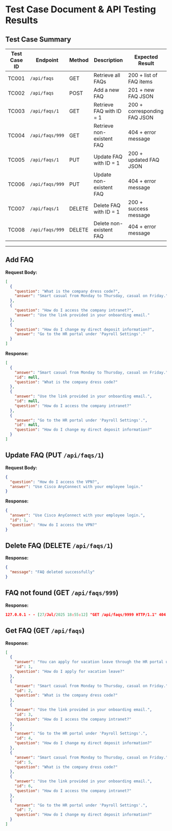 # Test Case Document & API Testing Results

## Test Case Summary

| Test Case ID | Endpoint              | Method | Description                         | Expected Result                  | 
|--------------|-----------------------|--------|-------------------------------------|----------------------------------|
| TC001        | `/api/faqs`           | GET    | Retrieve all FAQs                   | 200 + list of FAQ items          | 
| TC002        | `/api/faqs`           | POST   | Add a new FAQ                       | 201 + new FAQ JSON               | 
| TC003        | `/api/faqs/1`         | GET    | Retrieve FAQ with ID = 1           | 200 + corresponding FAQ JSON     | 
| TC004        | `/api/faqs/999`       | GET    | Retrieve non-existent FAQ          | 404 + error message              | 
| TC005        | `/api/faqs/1`         | PUT    | Update FAQ with ID = 1             | 200 + updated FAQ JSON           | 
| TC006        | `/api/faqs/999`       | PUT    | Update non-existent FAQ            | 404 + error message              | 
| TC007        | `/api/faqs/1`         | DELETE | Delete FAQ with ID = 1             | 200 + success message            | 
| TC008        | `/api/faqs/999`       | DELETE | Delete non-existent FAQ            | 404 + error message              | 

---

## Add FAQ
**Request Body:**
```json
[
  {
    "question": "What is the company dress code?",
    "answer": "Smart casual from Monday to Thursday, casual on Friday."
  },
  {
    "question": "How do I access the company intranet?",
    "answer": "Use the link provided in your onboarding email."
  },
  {
    "question": "How do I change my direct deposit information?",
    "answer": "Go to the HR portal under 'Payroll Settings'."
  }
]
```
**Response:**
```json
[
  {
    "answer": "Smart casual from Monday to Thursday, casual on Friday.",
    "id": null,
    "question": "What is the company dress code?"
  },
  {
    "answer": "Use the link provided in your onboarding email.",
    "id": null,
    "question": "How do I access the company intranet?"
  },
  {
    "answer": "Go to the HR portal under 'Payroll Settings'.",
    "id": null,
    "question": "How do I change my direct deposit information?"
  }
]
```

## Update FAQ (PUT `/api/faqs/1`)
**Request Body:**
```json
{
  "question": "How do I access the VPN?",
  "answer": "Use Cisco AnyConnect with your employee login."
}

```
**Response:**
```json
{
  "answer": "Use Cisco AnyConnect with your employee login.",
  "id": 1,
  "question": "How do I access the VPN?"
}
```

## Delete FAQ (DELETE `/api/faqs/1`)
**Response:**
```json
{
  "message": "FAQ deleted successfully"
}
```

## FAQ not found (GET `/api/faqs/999`)
**Response:**
```json
127.0.0.1 - - [27/Jul/2025 18:55:12] "GET /api/faqs/9999 HTTP/1.1" 404 -
```

## Get FAQ (GET `/api/faqs`)
**Response:**
```json
[
  {
    "answer": "You can apply for vacation leave through the HR portal under 'Leave Management'.",
    "id": 1,
    "question": "How do I apply for vacation leave?"
  },
  {
    "answer": "Smart casual from Monday to Thursday, casual on Friday.",
    "id": 2,
    "question": "What is the company dress code?"
  },
  {
    "answer": "Use the link provided in your onboarding email.",
    "id": 3,
    "question": "How do I access the company intranet?"
  },
  {
    "answer": "Go to the HR portal under 'Payroll Settings'.",
    "id": 4,
    "question": "How do I change my direct deposit information?"
  },
  {
    "answer": "Smart casual from Monday to Thursday, casual on Friday.",
    "id": 5,
    "question": "What is the company dress code?"
  },
  {
    "answer": "Use the link provided in your onboarding email.",
    "id": 6,
    "question": "How do I access the company intranet?"
  },
  {
    "answer": "Go to the HR portal under 'Payroll Settings'.",
    "id": 7,
    "question": "How do I change my direct deposit information?"
  }
]
```